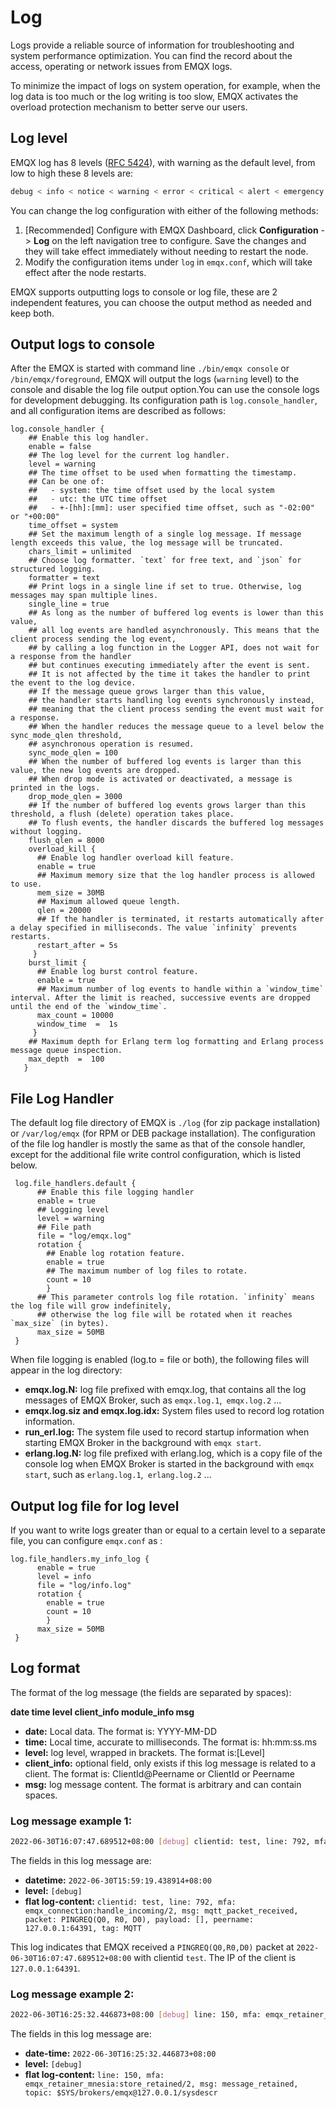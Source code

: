 # Log

Logs provide a reliable source of information for troubleshooting and system performance optimization. You can find the record about the access, operating or network issues from EMQX logs. 

To minimize the impact of logs on system operation, for example, when the log data is too much or the log writing is too slow, EMQX activates the overload protection mechanism to better serve our users.

## Log level

EMQX log has 8 levels ([RFC 5424](https://www.ietf.org/rfc/rfc5424.txt)), with warning as the default level, from low to high these 8 levels are:

```bash
debug < info < notice < warning < error < critical < alert < emergency
```

You can change the log configuration with either of the following methods:

1. [Recommended] Configure with EMQX Dashboard, click **Configuration** -> **Log** on the left navigation tree to configure. Save the changes and they will take effect immediately without needing to restart the node.
1. Modify the configuration items under `log` in `emqx.conf`, which will take effect after the node restarts.

EMQX supports outputting logs to console or log file, these are 2 independent features, you can choose the output method as needed and keep both.

## Output logs to console

After the EMQX is started with command line `./bin/emqx console` or `/bin/emqx/foreground`, EMQX will output the logs (`warning` level) to the console and disable the log file output option.You can use the console logs for development debugging. Its configuration path is `log.console_handler`, and all configuration items are described as follows:

```
log.console_handler {
    ## Enable this log handler.   
    enable = false
    ## The log level for the current log handler.
    level = warning
    ## The time offset to be used when formatting the timestamp.
    ## Can be one of:
    ##   - system: the time offset used by the local system
    ##   - utc: the UTC time offset
    ##   - +-[hh]:[mm]: user specified time offset, such as "-02:00" or "+00:00"
    time_offset = system
    ## Set the maximum length of a single log message. If message length exceeds this value, the log message will be truncated.
    chars_limit = unlimited
    ## Choose log formatter. `text` for free text, and `json` for structured logging.
    formatter = text
    ## Print logs in a single line if set to true. Otherwise, log messages may span multiple lines.
    single_line = true
    ## As long as the number of buffered log events is lower than this value,
    ## all log events are handled asynchronously. This means that the client process sending the log event,
    ## by calling a log function in the Logger API, does not wait for a response from the handler
    ## but continues executing immediately after the event is sent.
    ## It is not affected by the time it takes the handler to print the event to the log device.
    ## If the message queue grows larger than this value,
    ## the handler starts handling log events synchronously instead,
    ## meaning that the client process sending the event must wait for a response.
    ## When the handler reduces the message queue to a level below the sync_mode_qlen threshold,
    ## asynchronous operation is resumed.    
    sync_mode_qlen = 100
    ## When the number of buffered log events is larger than this value, the new log events are dropped.
    ## When drop mode is activated or deactivated, a message is printed in the logs.
    drop_mode_qlen = 3000
    ## If the number of buffered log events grows larger than this threshold, a flush (delete) operation takes place.
    ## To flush events, the handler discards the buffered log messages without logging.    
    flush_qlen = 8000
    overload_kill {
      ## Enable log handler overload kill feature.
      enable = true
      ## Maximum memory size that the log handler process is allowed to use.
      mem_size = 30MB
      ## Maximum allowed queue length.
      qlen = 20000
      ## If the handler is terminated, it restarts automatically after a delay specified in milliseconds. The value `infinity` prevents restarts.
      restart_after = 5s
     }
    burst_limit {
      ## Enable log burst control feature.
      enable = true
      ## Maximum number of log events to handle within a `window_time` interval. After the limit is reached, successive events are dropped until the end of the `window_time`.
      max_count = 10000
      window_time  =  1s
     }   
    ## Maximum depth for Erlang term log formatting and Erlang process message queue inspection.
    max_depth  =  100
   }
```

## File Log Handler

The default log file directory of EMQX is `./log` (for zip package installation) or `/var/log/emqx` (for RPM or DEB package installation). The configuration of the file  log handler is mostly the same as that of the console handler, except for the additional file write control configuration, which is listed below.

```
 log.file_handlers.default {  
      ## Enable this file logging handler
      enable = true
      ## Logging level
      level = warning
      ## File path
      file = "log/emqx.log"     
      rotation {        
        ## Enable log rotation feature.               
        enable = true
        ## The maximum number of log files to rotate.
        count = 10
        }
      ## This parameter controls log file rotation. `infinity` means the log file will grow indefinitely, 
      ## otherwise the log file will be rotated when it reaches `max_size` (in bytes).
      max_size = 50MB 
 }
```

When file logging is enabled (log.to = file or both), the following files will appear in the log directory:

- **emqx.log.N:** log file prefixed with emqx.log, that contains all the log messages of EMQX Broker, such as `emqx.log.1`,` emqx.log.2` ...
- **emqx.log.siz and emqx.log.idx:** System files used to record log rotation information.
- **run_erl.log:** The system file used to record startup information when starting EMQX Broker in the background with `emqx start`.
- **erlang.log.N:** log file prefixed with erlang.log, which is a copy file of the console log when EMQX Broker is started in the background with `emqx start`, such as `erlang.log.1`,` erlang.log.2` ...

## Output log file for log level

If you want to write logs greater than or equal to a certain level to a separate file, you can configure `emqx.conf`  as :

```
log.file_handlers.my_info_log {  
      enable = true
      level = info
      file = "log/info.log"     
      rotation {        
        enable = true
        count = 10
        }
      max_size = 50MB      
 }
```

## Log format

The format of the log message (the fields are separated by spaces):

**date time level client_info module_info msg**

- **date:** Local data. The format is: YYYY-MM-DD
- **time:** Local time, accurate to milliseconds. The format is: hh:mm:ss.ms
- **level:** log level, wrapped in brackets. The format is:[Level]
- **client_info:** optional field, only exists if this log message is related to a client. The format is: ClientId@Peername or ClientId or Peername
- **msg:** log message content. The format is arbitrary and can contain spaces.

### Log message example 1:

```bash
2022-06-30T16:07:47.689512+08:00 [debug] clientid: test, line: 792, mfa: emqx_connection:handle_incoming/2, msg: mqtt_packet_received, packet: PINGREQ(Q0, R0, D0), payload: [], peername: 127.0.0.1:64391, tag: MQTT
```

The fields in this log message are:

- **datetime:** `2022-06-30T15:59:19.438914+08:00`
- **level:** `[debug]`
- **flat log-content:** `clientid: test, line: 792, mfa: emqx_connection:handle_incoming/2, msg: mqtt_packet_received, packet: PINGREQ(Q0, R0, D0), payload: [], peername: 127.0.0.1:64391, tag: MQTT`

This log indicates that EMQX received a `PINGREQ(Q0,R0,D0)` packet at `2022-06-30T16:07:47.689512+08:00` with clientid `test`. The IP of the client is `127.0.0.1:64391`.

### Log message example 2:

```bash
2022-06-30T16:25:32.446873+08:00 [debug] line: 150, mfa: emqx_retainer_mnesia:store_retained/2, msg: message_retained, topic: $SYS/brokers/emqx@127.0.0.1/sysdescr
```

The fields in this log message are:

- **date-time:** `2022-06-30T16:25:32.446873+08:00`
- **level:** `[debug]`
- **flat log-content:** `line: 150, mfa: emqx_retainer_mnesia:store_retained/2, msg: message_retained, topic: $SYS/brokers/emqx@127.0.0.1/sysdescr`

